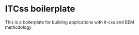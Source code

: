 # ITCss boilerplate

This is a boilerplate for building applications with it-css and BEM methodology
